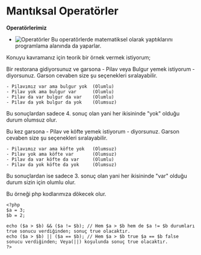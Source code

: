 # Mantıksal Operatörler

**Operatörlerimiz**
- ![Operatörler](https://raw.githubusercontent.com/Kodluyoruz/taskforce/main/php/mantıksal-operatorler/figures/php-mantıksal-operatör.png)
Bu operatörlerde matematiksel olarak yaptıklarını programlama alanında da yaparlar.

Konuyu kavramanız için teorik bir örnek vermek istiyorum;

Bir restorana gidiyorsunuz ve garsona - Pilav veya Bulgur yemek istiyorum - diyorsunuz.
Garson cevaben size şu seçenekleri sıralayabilir.

    - Pilavımız var ama bulgur yok  (Olumlu)
    - Pilav yok ama bulgur var      (Olumlu)
    - Pilav da var bulgur da var    (Olumlu)
    - Pilav da yok bulgur da yok    (Olumsuz)

Bu sonuçlardan sadece 4. sonuç olan yani her ikisininde "yok" olduğu durum olumsuz olur.

Bu kez garsona - Pilav ve köfte yemek istiyorum - diyorsunuz.
Garson cevaben size şu seçenekleri sıralayabilir.

    - Pilavımız var ama köfte yok   (Olumsuz)
    - Pilav yok ama köfte var       (Olumsuz)
    - Pilav da var köfte da var     (Olumlu)
    - Pilav da yok köfte da yok     (Olumsuz)

Bu sonuçlardan ise sadece 3. sonuç olan yani her ikisininde "var" olduğu durum sizin için olumlu olur.

Bu örneği php kodlarımıza dökecek olur.

```
<?php
$a = 3;
$b = 2;

echo ($a > $b) && ($a != $b); // Hem $a > $b hem de $a != $b durumları true sonucu verdiğinden; sonuç true olacaktır.
echo ($a > $b) || ($a == $b); // Hem $a > $b true $a == $b false sonucu verdiğinden; Veya(||) koşulunda sonuç true olacaktır.
?>
```


